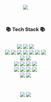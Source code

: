 
<p align="center">
<img src="https://capsule-render.vercel.app/api?type=waving&height=300&text=HYUN%20SEUNG&animation=blink&fontColor=FFFFFF&fontSize=70" />
<!-- https://github.com/kyechan99/capsule-render#how-to-use --> <!-- header 사용법 -->
</p>

<br>

<h3 align="center">📚 Tech Stack 📚</h3>

<p align="center">
  <br>
  <img src="https://img.shields.io/badge/Java-007396.svg?&style=for-the-badge&logo=Java&logoColor=white"/>
  <img src="https://img.shields.io/badge/C-A8B9CC.svg?&style=for-the-badge&logo=C&logoColor=white"/>
  <img src="https://img.shields.io/badge/C++-00599C.svg?&style=for-the-badge&logo=Cplusplus&logoColor=white"/>
  <br>
  <img src="https://img.shields.io/badge/Spring-6DB33F.svg?&style=for-the-badge&logo=Spring&logoColor=white"/>
  <img src="https://img.shields.io/badge/Spring%20Boot-6DB33F.svg?&style=for-the-badge&logo=SpringBoot&logoColor=white"/>
  <img src="https://img.shields.io/badge/Spring%20Security-6DB33F.svg?&style=for-the-badge&logo=SpringSecurity&logoColor=white"/>
  <img src="https://img.shields.io/badge/JPA-6DB33F.svg?&style=for-the-badge&logo=JPA&logoColor=white"/>
  <img src="https://img.shields.io/badge/QueryDSL-00599C.svg?&style=for-the-badge&logo=QueryDSL&logoColor=white"/>
  <img src="https://img.shields.io/badge/OpenGL-5586A4.svg?&style=for-the-badge&logo=OpenGL&logoColor=white"/>
  <img src="https://img.shields.io/badge/OpenCV-5C3EE8.svg?&style=for-the-badge&logo=OpenCV&logoColor=white"/>
  <br>
  <img src="https://img.shields.io/badge/MySQL-4479A1.svg?&style=for-the-badge&logo=MySQL&logoColor=white"/>
  <img src="https://img.shields.io/badge/Redis-DC382D.svg?&style=for-the-badge&logo=Redis&logoColor=white"/>
  <br>
  <img src="https://img.shields.io/badge/JavaScript-F7DF1E.svg?&style=for-the-badge&logo=JavaScript&logoColor=white"/>
  <img src="https://img.shields.io/badge/HTML5-E34F26.svg?&style=for-the-badge&logo=HTML5&logoColor=white"/>
  <img src="https://img.shields.io/badge/jQuery-0769AD.svg?&style=for-the-badge&logo=jQuery&logoColor=white"/>
  <img src="https://img.shields.io/badge/Bootstrap-7952B3.svg?&style=for-the-badge&logo=Bootstrap&logoColor=white"/>
  <br>
  <img src="https://img.shields.io/badge/Adobe%20Illustrator-FF9A00.svg?&style=for-the-badge&logo=AdobeIllustrator&logoColor=white"/>
  <img src="https://img.shields.io/badge/Figma-F24E1E.svg?&style=for-the-badge&logo=Figma&logoColor=white"/>
  <img src="https://img.shields.io/badge/Adobe%20XD-FF61F6.svg?&style=for-the-badge&logo=AdobeXD&logoColor=white"/>
  <img src="https://img.shields.io/badge/Adobe%20Premiere%20Pro-9999FF.svg?&style=for-the-badge&logo=AdobePremierePro&logoColor=white">
  <br>
  <img src="https://img.shields.io/badge/GitHub-181717.svg?&style=for-the-badge&logo=GitHub&logoColor=white">
  <img src="https://img.shields.io/badge/Git-F05032.svg?&style=for-the-badge&logo=Git&logoColor=white">
</p>

<br>

<p align="center">
  <img src="https://github-readme-stats.vercel.app/api?username=dev-hsyang&show_icons=true&count_private=true&hide=stars"> <img src="https://github-readme-stats.vercel.app/api/top-langs/?username=dev-hsyang&layout=compact"/>
</p>

  
  
  
  <!--
**dev-hsyang/dev-hsyang** is a ✨ _special_ ✨ repository because its `README.md` (this file) appears on your GitHub profile.

Here are some ideas to get you started:![Uploading image.png…]()

- 🔭 I’m currently working on ...
- 🌱 I’m currently learning ...
- 👯 I’m looking to collaborate on ...
- 🤔 I’m looking for help with ...
- 💬 Ask me about ...
- 📫 How to reach me: ...
- 😄 Pronouns: ...
- ⚡ Fun fact: ...
-->
